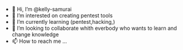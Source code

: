 - 👋 Hi, I’m @kelly-samurai
- 👀 I’m interested on creating pentest tools
- 🌱 I’m currently learning (pentest,hacking,)
- 💞️ I’m looking to collaborate whith everbody who wants to learn and change knowledge
- 📫 How to reach me ...

<!---
kelly-samurai/kelly-samurai is a ✨ special ✨ repository because its `README.md` (this file) appears on your GitHub profile.
You can click the Preview link to take a look at your changes.
--->
